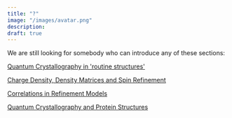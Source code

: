 ```yaml
---
title: "?"
image: "/images/avatar.png"
description: 
draft: true
---
```


We are still looking for somebody who can introduce any of these sections:

[Quantum Crystallography in 'routine structures' ](/topics/02_qcr-in-routine-structure-analysis)

[Charge Density, Density Matrices and Spin Refinement](/topics/06_charge-density-and-spin-refinement)

[Correlations in Refinement Models](/topics/08_correlations-in-refinement-models)

[Quantum Crystallography and Protein Structures](/topics/13_QCr_and_proteins)
